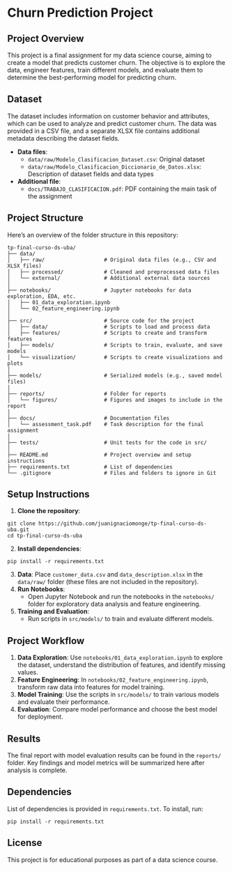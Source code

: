# Churn Prediction Project

## Project Overview

This project is a final assignment for my data science course, aiming to create a model that predicts customer churn. The objective is to explore the data, engineer features, train different models, and evaluate them to determine the best-performing model for predicting churn.

## Dataset

The dataset includes information on customer behavior and attributes, which can be used to analyze and predict customer churn. The data was provided in a CSV file, and a separate XLSX file contains additional metadata describing the dataset fields.

* **Data files**:
  * `data/raw/Modelo_Clasificacion_Dataset.csv`: Original dataset
  * `data/raw/Modelo_Clasificacion_Diccionario_de_Datos.xlsx`: Description of dataset fields and data types
* **Additional file**:
  * `docs/TRABAJO_CLASIFICACION.pdf`: PDF containing the main task of the assignment

## Project Structure

Here’s an overview of the folder structure in this repository:

```
tp-final-curso-ds-uba/
├── data/
│   ├── raw/                   # Original data files (e.g., CSV and XLSX files)
│   ├── processed/             # Cleaned and preprocessed data files
│   └── external/              # Additional external data sources
│
├── notebooks/                 # Jupyter notebooks for data exploration, EDA, etc.
│   ├── 01_data_exploration.ipynb
│   └── 02_feature_engineering.ipynb
│
├── src/                       # Source code for the project
│   ├── data/                  # Scripts to load and process data
│   ├── features/              # Scripts to create and transform features
│   ├── models/                # Scripts to train, evaluate, and save models
│   └── visualization/         # Scripts to create visualizations and plots
│
├── models/                    # Serialized models (e.g., saved model files)
│
├── reports/                   # Folder for reports
│   └── figures/               # Figures and images to include in the report
│
├── docs/                      # Documentation files
│   └── assessment_task.pdf    # Task description for the final assignment
│
├── tests/                     # Unit tests for the code in src/
│
├── README.md                  # Project overview and setup instructions
├── requirements.txt           # List of dependencies
└── .gitignore                 # Files and folders to ignore in Git
```

## Setup Instructions

1. **Clone the repository**:
```
git clone https://github.com/juanignaciomonge/tp-final-curso-ds-uba.git
cd tp-final-curso-ds-uba
```
2. **Install dependencies**:
```
pip install -r requirements.txt
```
3. **Data**: Place `customer_data.csv` and `data_description.xlsx` in the `data/raw/` folder (these files are not included in the repository).
4. **Run Notebooks**:
    * Open Jupyter Notebook and run the notebooks in the `notebooks/` folder for exploratory data analysis and feature engineering.
5. **Training and Evaluation**:
    * Run scripts in `src/models/` to train and evaluate different models.

## Project Workflow

1. **Data Exploration**: Use `notebooks/01_data_exploration.ipynb` to explore the dataset, understand the distribution of features, and identify missing values.
2. **Feature Engineering**: In `notebooks/02_feature_engineering.ipynb`, transform raw data into features for model training.
3. **Model Training**: Use the scripts in `src/models/` to train various models and evaluate their performance.
4. **Evaluation**: Compare model performance and choose the best model for deployment.

## Results

The final report with model evaluation results can be found in the `reports/` folder. Key findings and model metrics will be summarized here after analysis is complete.

## Dependencies

List of dependencies is provided in `requirements.txt`. To install, run:
```
pip install -r requirements.txt
```

## License

This project is for educational purposes as part of a data science course.

